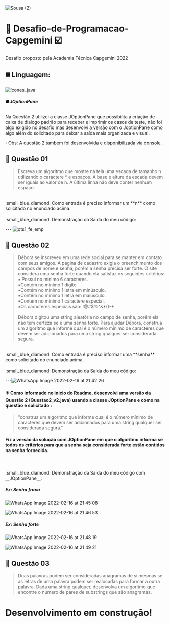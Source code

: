 ![Sousa (2)](https://user-images.githubusercontent.com/85742339/152279170-9563da12-a9f8-4d38-a982-df3ef8234f7d.png)
# :large_orange_diamond: Desafio-de-Programacao-Capgemini :ballot_box_with_check:
Desafio proposto pela Academia Técnica Capgemini 2022

## ◼️	Linguagem:
![ícones_java](https://user-images.githubusercontent.com/85742339/154375764-b5715920-4b1e-4a32-a252-d8aa4f0c5360.png)

##### ◼️ JOptionPane

Na Questão 2 utilizei a classe JOptionPane que possibilita a criação de caixa de dialogo padrão para receber e imprimir os casos de teste, não foi algo exigido no desafio mas desenvolvi a versão com o JoptionPane como algo além do solicitado para deixar a saída mais organizada e visual.

:white_small_square: Obs: A questão 2 também foi desenvolvida e disponibilizada via console.

## :pencil: Questão 01 

> Escreva um algoritmo que mostre na tela uma escada de tamanho n utilizando o caractere * e espaços. A base e altura da escada devem ser iguais ao valor de n. A última linha não deve conter nenhum espaço.
<br />
:small_blue_diamond: Como entrada é preciso informar um **n** como solicitado no enunciado acima.
<br />
<br /> :small_blue_diamond: Demonstração da Saída do meu código:

--- ![qts1_fe_emp](https://user-images.githubusercontent.com/85742339/154378698-4fc22c9f-0e4a-41ce-a959-2ca3755ea70d.jpeg)

## :pencil: Questão 02

>Débora se inscreveu em uma rede social para se manter em contato com seus amigos. A página de cadastro exigia o preenchimento dos campos de nome e senha, porém a senha precisa ser forte. O site considera uma senha forte quando ela satisfaz os seguintes critérios:
> <br /> ▪️ Possui no mínimo 6 caracteres.
> <br /> ▪️Contém no mínimo 1 digito.
> <br /> ▪️Contém no mínimo 1 letra em minúsculo.
> <br /> ▪️Contém no mínimo 1 letra em maiúsculo.
> <br /> ▪️Contém no mínimo 1 caractere especial. 
> <br /> ▪️Os caracteres especiais são: !@#$%^&*()-+
> <br />
> <br />  Débora digitou uma string aleatória no campo de senha, porém ela não tem certeza se é uma senha forte. Para ajudar Débora, construa um algoritmo que informe qual é o número mínimo de caracteres que devem ser adicionados para uma string qualquer ser considerada segura.
<br />
:small_blue_diamond: Como entrada é preciso informar uma **senha** como solicitado no enunciado acima.
<br />
<br /> :small_blue_diamond: Demonstração da Saída do meu código:


---![WhatsApp Image 2022-02-16 at 21 42 26](https://user-images.githubusercontent.com/85742339/154382554-703da87e-0c79-47d4-a78a-37f4003702da.jpeg)


#### :eight_pointed_black_star: Como informado no inicio do Readme, desenvolvi uma versão da Questão 2 (Questao2_v2.java) usando a classe JOptionPane e como na questão é solicitado : 

> "construa um algoritmo que informe qual é o número mínimo de caracteres que devem ser adicionados para uma string qualquer ser considerada segura."

#### Fiz a versão da solução com JOptionPane em que o algoritmo informa se todos os critérios para que a senha seja considerada forte estão contidos na senha fornecida.
<br />
<br /> :small_blue_diamond: Demonstração da Saída do meu código com __JOptionPane__:

##### Ex: **Senha fraca**
![WhatsApp Image 2022-02-16 at 21 45 08](https://user-images.githubusercontent.com/85742339/154382835-1c2b44ff-ace7-4f1c-b246-e860cdee6589.jpeg)


![WhatsApp Image 2022-02-16 at 21 46 53](https://user-images.githubusercontent.com/85742339/154382846-27a4c29d-b6b3-4ba1-88bb-ac98aee34a6a.jpeg)

##### Ex: **Senha forte**


![WhatsApp Image 2022-02-16 at 21 48 19](https://user-images.githubusercontent.com/85742339/154382928-2f0fdabe-af2a-46cb-a960-782df185e910.jpeg)


![WhatsApp Image 2022-02-16 at 21 49 21](https://user-images.githubusercontent.com/85742339/154382932-6aadd1b9-171a-4041-ab89-532b179d35ec.jpeg)

## :pencil: Questão 03

>Duas palavras podem ser consideradas anagramas de si mesmas se as letras de uma palavra podem ser realocadas para formar a outra palavra. Dada uma string qualquer, desenvolva um algoritmo que encontre o número de pares de substrings que são anagramas.

# Desenvolvimento em construção!







